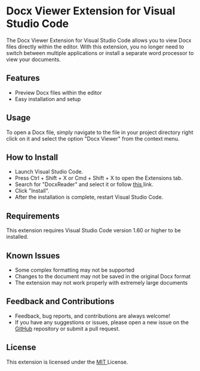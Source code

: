 # Docx Viewer Extension for Visual Studio Code
The Docx Viewer Extension for Visual Studio Code allows you to view Docx files directly within the editor. With this extension, you no longer need to switch between multiple applications or install a separate word processor to view your documents.

## Features
* Preview Docx files within the editor
* Easy installation and setup

## Usage
To open a Docx file, simply navigate to the file in your project directory right click on it and select the option "Docx Viewer" from the context menu.

## How to Install
* Launch Visual Studio Code.
* Press Ctrl + Shift + X or Cmd + Shift + X to open the Extensions tab.
* Search for "DocxReader" and select it or follow <a href = "https://marketplace.visualstudio.com/items?itemName=ShahilKumar.docxreader"> this </a> link.  
* Click "Install".  
* After the installation is complete, restart Visual Studio Code.

## Requirements
This extension requires Visual Studio Code version 1.60 or higher to be installed.

## Known Issues
* Some complex formatting may not be supported
* Changes to the document may not be saved in the original Docx format
* The extension may not work properly with extremely large documents

## Feedback and Contributions
* Feedback, bug reports, and contributions are always welcome! 
* If you have any suggestions or issues, please open a new issue on the <a href = "https://github.com/skfrost19/Docx-Viewer"> GitHub</a> repository or submit a pull request.

## License
This extension is licensed under the <a href = "LICENSE.txt"> MIT </a> License.